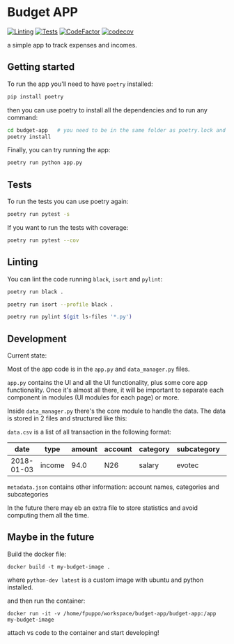 # Budget APP

[![Linting](https://github.com/fedem-p/BudgetApp2.0/actions/workflows/linting.yml/badge.svg)](https://github.com/fedem-p/BudgetApp2.0)
[![Tests](https://github.com/fedem-p/BudgetApp2.0/actions/workflows/testing.yml/badge.svg)](https://github.com/fedem-p/BudgetApp2.0)
[![CodeFactor](https://www.codefactor.io/repository/github/fedem-p/budgetapp2.0/badge)](https://www.codefactor.io/repository/github/fedem-p/budgetapp2.0)
[![codecov](https://codecov.io/gh/fedem-p/BudgetApp2.0/graph/badge.svg?token=8EAKKSLXPP)](https://codecov.io/gh/fedem-p/BudgetApp2.0)

a simple app to track expenses and incomes.

## Getting started

To run the app you'll need to have `poetry` installed:

```bash
pip install poetry
```

then you can use poetry to install all the dependencies and to run any command:

```bash
cd budget-app   # you need to be in the same folder as poetry.lock and pyproject.toml
poetry install
```

Finally, you can try running the app:

```bash
poetry run python app.py
```

## Tests

To run the tests you can use poetry again:

```bash
poetry run pytest -s
```

If you want to run the tests with coverage:

```bash
poetry run pytest --cov
```

## Linting

You can lint the code running `black`, `isort` and `pylint`:

```bash
poetry run black .

poetry run isort --profile black .

poetry run pylint $(git ls-files '*.py')
```

## Development

Current state:

Most of the app code is in the `app.py` and `data_manager.py` files.

`app.py` contains the UI and all the UI functionality, plus some core app functionality.
Once it's almost all there, it will be important to separate each component in modules (UI modules for each page) or more.

Inside `data_manager.py` there's the core module to handle the data.
The data is stored in 2 files and structured like this:

`data.csv` is a list of all transaction in the following format:

| date       | type   | amount | account | category | subcategory | note |
| ---------- | ------ | ------ | ------- | -------- | ----------- | ---- |
| 2018-01-03 | income | 94.0   | N26     | salary   | evotec      | may  |

`metadata.json` contains other information: account names, categories and subcategories

In the future there may eb an extra file to store statistics and avoid computing them all the time.

## Maybe in the future

Build the docker file:

```docker build -t my-budget-image .```

where `python-dev latest` is a custom image with ubuntu and python installed.

and then run the container:

```docker run -it -v /home/fpuppo/workspace/budget-app/budget-app:/app my-budget-image```

attach vs code to the container and start developing!
